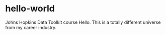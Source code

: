 hello-world
===========

Johns Hopkins Data Toolkit course
Hello. This is a totally different universe from my career industry.
